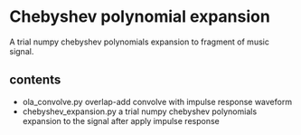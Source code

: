 # Chebyshev polynomial expansion  

A trial numpy chebyshev polynomials expansion to fragment of music signal.  

## contents 

- ola_convolve.py overlap-add convolve with impulse response waveform   
- chebyshev_expansion.py a trial numpy chebyshev polynomials expansion to the signal after apply impulse response  

 
